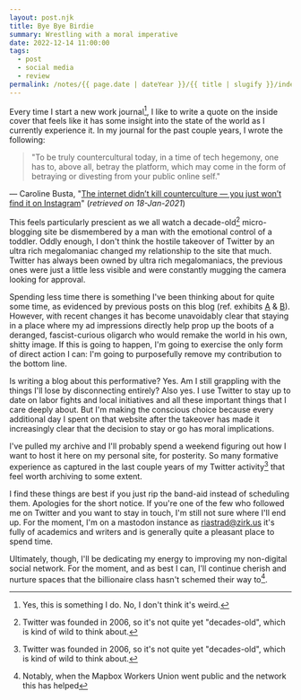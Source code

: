 ```yaml
---
layout: post.njk
title: Bye Bye Birdie
summary: Wrestling with a moral imperative
date: 2022-12-14 11:00:00
tags:
  - post
  - social media
  - review
permalink: /notes/{{ page.date | dateYear }}/{{ title | slugify }}/index.html
---
```


Every time I start a new work journal[^1], I like to write a quote on the inside cover that feels like it has some insight into the state of the world as I currently experience it. In my journal for the past couple years, I wrote the following:

> "To be truly countercultural today, in a time of tech hegemony, one has to, above all, betray the platform, which may come in the form of betraying or divesting from your public online self."

— Caroline Busta, "[The internet didn’t kill counterculture — you just won’t find it on Instagram](https://documentjournal.com/2021/01/the-internet-didnt-kill-counterculture-you-just-wont-find-it-on-instagram/)" (_retrieved on 18-Jan-2021_)

This feels particularly prescient as we all watch a decade-old[^2] micro-blogging site be dismembered by a man with the emotional control of a toddler. Oddly enough, I don't think the hostile takeover of Twitter by an ultra rich megalomaniac changed my relationship to the site that much. Twitter has always been owned by ultra rich megalomaniacs, the previous ones were just a little less visible and were constantly mugging the camera looking for approval.

Spending less time there is something I've been thinking about for quite some time, as evidenced by previous posts on this blog (ref. exhibits [A](/notes/2020/kill-the-feed/) & [B](/notes/2021/requiem-for-a-feed/)). However, with recent changes it has become unavoidably clear that staying in a place where my ad impressions directly help prop up the boots of a deranged, fascist-curious oligarch who would remake the world in his own, shitty image. If this is going to happen, I'm going to exercise the only form of direct action I can: I'm going to purposefully remove my contribution to the bottom line.

Is writing a blog about this performative? Yes. Am I still grappling with the things I'll lose by disconnecting entirely? Also yes. I use Twitter to stay up to date on labor fights and local initiatives and all these important things that I care deeply about. But I'm making the conscious choice because every additional day I spent on that website after the takeover has made it increasingly clear that the decision to stay or go has moral implications.

I've pulled my archive and I'll probably spend a weekend figuring out how I want to host it here on my personal site, for posterity. So many formative experience as captured in the last couple years of my Twitter activity[^2] that feel worth archiving to some extent.

I find these things are best if you just rip the band-aid instead of scheduling them. Apologies for the short notice. If you're one of the few who followed me on Twitter and you want to stay in touch, I'm still not sure where I'll end up. For the moment, I'm on a mastodon instance as [riastrad@zirk.us](https://zirk.us/@riastrad) it's fully of academics and writers and is generally quite a pleasant place to spend time.

Ultimately, though, I'll be dedicating my energy to improving my non-digital social network. For the moment, and as best I can, I'll continue cherish and nurture spaces that the billionaire class hasn't schemed their way to[^3].

[^1]: Yes, this is something I do. No, I don't think it's weird.
[^2]: Twitter was founded in 2006, so it's not quite yet "decade*s*-old", which is kind of wild to think about.
[^3]: Notably, when the Mapbox Workers Union went public and the network this has helped
[^4]: These spaces also have the benefit of containing considerably fewer neo-confederates and Nazis (i.e. none)
